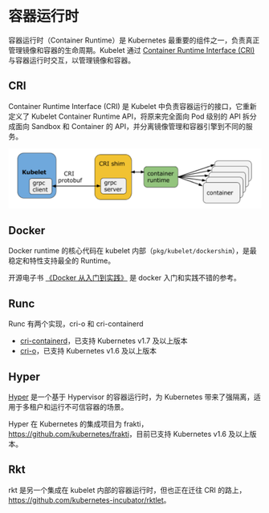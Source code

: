 # 容器运行时

容器运行时（Container Runtime）是 Kubernetes 最重要的组件之一，负责真正管理镜像和容器的生命周期。Kubelet 通过 [Container Runtime Interface (CRI)](../plugins/CRI.md) 与容器运行时交互，以管理镜像和容器。

## CRI

Container Runtime Interface (CRI) 是 Kubelet 中负责容器运行的接口，它重新定义了 Kubelet Container Runtime API，将原来完全面向 Pod 级别的 API 拆分成面向 Sandbox 和 Container 的 API，并分离镜像管理和容器引擎到不同的服务。

![](images/cri.png)

## Docker

Docker runtime 的核心代码在 kubelet 内部（`pkg/kubelet/dockershim`），是最稳定和特性支持最全的 Runtime。

开源电子书 [《Docker 从入门到实践》](https://yeasy.gitbooks.io/docker_practice/) 是 docker 入门和实践不错的参考。

## Runc

Runc 有两个实现，cri-o 和 cri-containerd

- [cri-containerd](https://github.com/kubernetes-incubator/cri-containerd)，已支持 Kubernetes v1.7 及以上版本
- [cri-o](https://github.com/kubernetes-incubator/cri-o)，已支持 Kubernetes v1.6 及以上版本

## Hyper

[Hyper](http://hypercontainer.io) 是一个基于 Hypervisor 的容器运行时，为 Kubernetes 带来了强隔离，适用于多租户和运行不可信容器的场景。

Hyper 在 Kubernetes 的集成项目为 frakti，<https://github.com/kubernetes/frakti>，目前已支持 Kubernetes v1.6 及以上版本。

## Rkt

rkt 是另一个集成在 kubelet 内部的容器运行时，但也正在迁往 CRI 的路上，<https://github.com/kubernetes-incubator/rktlet>。
